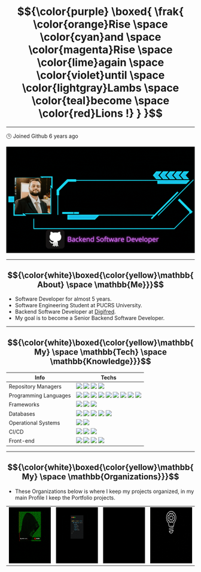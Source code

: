 # $${\color{purple} \boxed{ \frak{ \color{orange}Rise \space \color{cyan}and \space \color{magenta}Rise \space \color{lime}again \space \color{violet}until \space \color{lightgray}Lambs \space \color{teal}become \space \color{red}Lions !} } }$$

---

🕒 Joined Github 6 years ago

<p align="center">
  <img src="images/gif/Me.gif">
</p>

---

## $${\color{white}\boxed{\color{yellow}\mathbb{About} \space \mathbb{Me}}}$$ 

* Software Developer for almost 5 years.
* Software Engineering Student at PUCRS University.
* Backend Software Developer at [Digifred](https://digifred.com.br/).
* My goal is to become a Senior Backend Software Developer.



---

## $${\color{white}\boxed{\color{yellow}\mathbb{My} \space \mathbb{Tech} \space \mathbb{Knowledge}}}$$ 

| Info                  | Techs                                                                                                                                                                                                                                                                                                                                                                                                                                                                                                                                                                                                                                                                                                                                                                                                                                                                                            |
|-----------------------|--------------------------------------------------------------------------------------------------------------------------------------------------------------------------------------------------------------------------------------------------------------------------------------------------------------------------------------------------------------------------------------------------------------------------------------------------------------------------------------------------------------------------------------------------------------------------------------------------------------------------------------------------------------------------------------------------------------------------------------------------------------------------------------------------------------------------------------------------------------------------------------------------|
 | Repository Managers   | ![](https://img.shields.io/badge/Git-E34F26?style=for-the-badge&logo=git&logoColor=white) ![](https://img.shields.io/badge/GitHub-100000?style=for-the-badge&logo=github&logoColor=white) ![](https://img.shields.io/badge/GitLab-330F63?style=for-the-badge&logo=gitlab&logoColor=white) ![](https://img.shields.io/badge/Bitbucket-330F63?style=for-the-badge&logo=bitbucket&logoColor=white)                                                                                                                                                                                                                                                                                                                                                                                                                                                                                                                                                                                      |
| Programming Languages | ![](https://img.shields.io/badge/Java-ED8B00?style=for-the-badge&logo=java&logoColor=white) ![](https://img.shields.io/badge/Python-14354C?style=for-the-badge&logo=python&logoColor=white) ![](https://img.shields.io/badge/JavaScript-323330?style=for-the-badge&logo=javascript&logoColor=F7DF1E) ![](https://img.shields.io/badge/Ruby-CC342D?style=for-the-badge&logo=ruby&logoColor=white) ![](https://img.shields.io/badge/Dart-0175C2?style=for-the-badge&logo=dart&logoColor=white) ![](https://img.shields.io/badge/Markdown-000000?style=for-the-badge&logo=markdown&logoColor=white) ![](https://img.shields.io/badge/Shell_Script-121011?style=for-the-badge&logo=gnu-bash&logoColor=white) ![](https://img.shields.io/badge/C-00599C?style=for-the-badge&logo=c&logoColor=white) ![](https://img.shields.io/badge/TypeScript-007ACC?style=for-the-badge&logo=typescript&logoColor=white) |
| Frameworks            | ![](https://img.shields.io/badge/Angular-DD0031?style=for-the-badge&logo=angular&logoColor=white) ![](https://img.shields.io/badge/Spring-6DB33F?style=for-the-badge&logo=spring&logoColor=white) ![](https://img.shields.io/badge/Flutter-02569B?style=for-the-badge&logo=flutter&logoColor=white)                                                                                                                                                                                                                                                                                                                                                                                                                                                                                                                                                                                              | 
| Databases             | ![](https://img.shields.io/badge/MySQL-00000F?style=for-the-badge&logo=mysql&logoColor=white) ![](https://img.shields.io/badge/PostgreSQL-316192?style=for-the-badge&logo=postgresql&logoColor=white) ![](https://img.shields.io/badge/MariaDB-01529E?style=for-the-badge&logo=mariadb&logoColor=white) ![](https://img.shields.io/badge/MongoDB-4EA94B?style=for-the-badge&logo=mongodb&logoColor=white) ![](https://img.shields.io/badge/Firebase-F29D0C?style=for-the-badge&logo=firebase&logoColor=white)                                                                                                                                                                                                                                                                                                                                                                                    |
| Operational Systems   | ![](https://img.shields.io/badge/Windows-017AD7?style=for-the-badge&logo=windows&logoColor=white) ![](https://img.shields.io/badge/Linux-E34F26?style=for-the-badge&logo=linux&logoColor=black)                                                                                                                                                                                                                                                                                                                                                                                                                                                                                                                                                                                                                                                                                                  |
| CI/CD                 | ![](https://img.shields.io/badge/Amazon_AWS-232F3E?style=for-the-badge&logo=amazon-aws&logoColor=white) ![](https://img.shields.io/badge/Travis-E4D766?style=for-the-badge&logo=travis&logoColor=white) ![](https://img.shields.io/badge/Jenkins-D33833?style=for-the-badge&logo=jenkins&logoColor=white)  |                                                                                                                                                                                                                                                                                                                                                                                                                                                                                                                                                                                      
| Front-end| ![](https://img.shields.io/badge/HTML5-E34F26?style=for-the-badge&logo=html5&logoColor=white) ![](https://img.shields.io/badge/CSS3-1572B6?style=for-the-badge&logo=css3&logoColor=white) ![](https://img.shields.io/badge/JavaScript-F7DF1E?style=for-the-badge&logo=javascript&logoColor=black) ![](https://img.shields.io/badge/Node.js-43853D?style=for-the-badge&logo=node.js&logoColor=white)|
---

## $${\color{white}\boxed{\color{yellow}\mathbb{My} \space \mathbb{Organizations}}}$$ 

* These Organizations below is where I keep my projects organized, in my main Profile I keep the Portfolio projects.

|   ||||
|---|---|---|---|
| [<img src="images/gif/Estudos-Fanto-Animated.gif" width=150 height=150>](https://github.com/fanto-estudos) |[<img src="images/gif/Fanto-Template-animated.gif" width=150 height=150>](https://github.com/Fanto-Templates)|[<img src="images/gif/Trabalho-Faculdade-Animated.gif" width=150 height=150>](https://github.com/trabalhos-da-faculdade) |[<img src="images/gif/Algoritmos-Avancados-Animated.gif" width=150 height=150>](https://github.com/fanto-algoritmos) |

